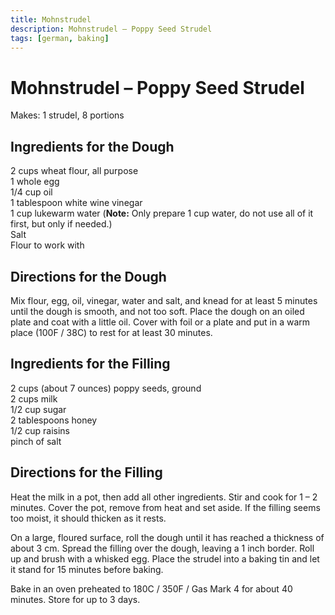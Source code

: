 ```yaml
---
title: Mohnstrudel
description: Mohnstrudel – Poppy Seed Strudel
tags: [german, baking]
---
```


# Mohnstrudel – Poppy Seed Strudel
Makes: 1 strudel, 8 portions

## Ingredients for the Dough
2 cups wheat flour, all purpose  
1 whole egg  
1/4 cup oil  
1 tablespoon white wine vinegar  
1 cup lukewarm water (**Note:** Only prepare 1 cup water, do not use all of it first, but only if needed.)  
Salt  
Flour to work with

## Directions for the Dough
Mix flour, egg, oil, vinegar, water and salt, and knead for at least 5 minutes until the dough is smooth, and not too soft. Place the dough on an oiled plate and coat with a little oil. Cover with foil or a plate and put in a warm place (100F / 38C) to rest for at least 30 minutes.

## Ingredients for the Filling
2 cups (about 7 ounces) poppy seeds, ground  
2 cups milk  
1/2 cup sugar  
2 tablespoons honey  
1/2 cup raisins  
pinch of salt

## Directions for the Filling
Heat the milk in a pot, then add all other ingredients. Stir and cook for 1 – 2 minutes. Cover the pot, remove from heat and set aside. If the filling seems too moist, it should thicken as it rests.

On a large, floured surface, roll the dough until it has reached a thickness of about 3 cm. Spread the filling over the dough, leaving a 1 inch border. Roll up and brush with a whisked egg. Place the strudel into a baking tin and let it stand for 15 minutes before baking.

Bake in an oven preheated to 180C / 350F / Gas Mark 4 for about 40 minutes. Store for up to 3 days.